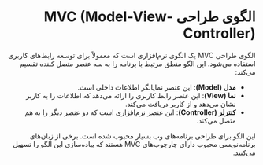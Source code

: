 <div dir="rtl">
 
  # الگوی طراحی MVC (Model-View-Controller)

الگوی طراحی MVC یک الگوی نرم‌افزاری است که معمولاً برای توسعه رابط‌های کاربری استفاده می‌شود. این الگو منطق مرتبط با برنامه را به سه عنصر متصل کننده تقسیم می‌کند:

- **مدل (Model)**: این عنصر نمایانگر اطلاعات داخلی است.
- **نما (View)**: این عنصر رابط کاربری را ارائه می‌دهد که اطلاعات را به کاربر نشان می‌دهد و از کاربر دریافت می‌کند.
- **کنترلر (Controller)**: این عنصر نرم‌افزاری است که دو عنصر دیگر را به هم متصل می‌کند.

این الگو برای طراحی برنامه‌های وب بسیار محبوب شده است. برخی از زبان‌های برنامه‌نویسی محبوب دارای چارچوب‌های MVC هستند که پیاده‌سازی این الگو را تسهیل می‌کنند.


</div>
